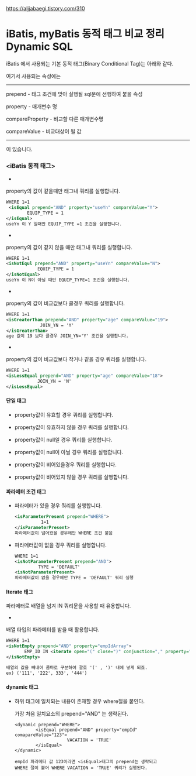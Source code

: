 https://aljjabaegi.tistory.com/310



# iBatis, myBatis 동적 태그 비교 정리 Dynamic SQL

 iBatis 에서 사용되는 기본 동적 태그(Binary Conditional Tag)는 아래와 같다.

여기서 사용되는 속성에는

------------------------------------------------------------------------

prepend - 태그 조건에 맞아 실행될 sql문에 선행하여 붙을 속성

property - 매개변수 명

compareProperty - 비교할 다른 매개변수명

compareValue - 비교대상이 될 값

---------------------

이 있습니다.

### **<iBatis 동적 태그>**

* **<isEqual>** 

property의 값이 같을때만 태그내 쿼리를 실행합니다.

```xml
WHERE 1=1
 <isEqual prepend="AND" property="useYn" compareValue="Y">
        EQUIP_TYPE = 1
</isEqual>
useYn 이 Y 일때만 EQUIP_TYPE =1 조건을 실행합니다.
```



- **<isNotEqual>**

 property의 값이 같지 않을 때만 태그내 쿼리를 실행합니다.

```xml
WHERE 1=1
<isNotEqul prepend="AND" property="useYn" compareValue="N">
            EQUIP_TYPE = 1
</isNotEqual>
useYn 이 N이 아닐 때만 EQUIP_TYPE=1 조건을 실행합니다.
```



- **<isGreaterThan>**

property의 값이 비교값보다 클경우 쿼리를 실행합니다.

```xml
WHERE 1=1
<isGreaterThan prepend="AND" property="age" compareValue="19">
             JOIN_YN = 'Y'
</isGreaterThan>
age 값이 19 보다 클경우 JOIN_YN='Y' 조건을 실행합니다.
```



- **<isLessEqual>**

property의 값이 비교값보다 작거나 같을 경우 쿼리를 실행합니다.

```XML
WHERE 1=1
<isLessEqual prepend="AND" property="age" compareValue="18">
            JOIN_YN = 'N'
</isLessEqual>
```



#### 단일 태그

- **<isPropertyAvailable>**

   property값이 유효할 경우 쿼리를 실행합니다.

- **<isNotPropertyAvailable>**

  property값이 유효하지 않을 경우 쿼리를 실행합니다.

- **<isNull>**

  property값이 null일 경우 쿼리를 실행합니다.

- **<isNotNull>**

  property값이 null이 아닐 경우 쿼리를 실행합니다.

- **<isEmpty>**

  property값이 비어있을경우 쿼리를 실행합니다.

- **<isNotEmpty>**

  property값이 비어있지 않을 경우 쿼리를 실행합니다.



#### 파라메터 조건 태그

- **<isParameterPresent>**

  파라메터가 있을 경우 쿼리를 실행합니다.

  ```xml
  <isParameterPresent prepend="WHERE"> 
            1=1
  </isParameterPresent>
  파라메터값이 넘어왔을 경우에만 WHERE 조건 붙음
  ```

  

- **<isNotParameterPresent>**

  파라메터값이 없을 경우 쿼리를 실행합니다.

  ```xml
  WHERE 1=1
  <isNotParameterPresent prepend="AND">
           TYPE = 'DEFAULT'
  <isNotParameterPresent>
  파라메터값이 없을 경우에만 TYPE = 'DEFAULT' 쿼리 실행
  ```



#### Iterate 태그

파라메터로 배열을 넘겨 IN 쿼리문을 사용할 때 유용합니다.

-  **<iterate>**

  배열 타입의 파라메터를 받을 때 활용합니다.

  ```xml
  WHERE 1=1
  <isNotEmpty prepend="AND" property="empIdArray">
         EMP_ID IN <iterate open="(" close=")" conjunction="," property="empIdArray">#empIdArray[]#</iterate>
  </isNotEmpty>
  
  배열의 값을 빼내어 콤마로 구분하여 괄호 '(' , ')' 내에 넣게 되죠.
  ex) ('111', '222', 333', '444') 
  ```

  

#### dynamic 태그

- **<dynamic>**

  하위 태그에 일치되는 내용이 존재할 경우 where절을 붙인다.

  가장 처음 일치요소의 prepend="AND" 는 생략된다.

  ```XM
  <dynamic prepend="WHERE">
          <isEqual prepend="AND" property="empId" comapareValue="123">
                      VACATION = 'TRUE'
          </isEqual>
  </dynamic>
  
  empId 파라메터 값 123이라면 <isEqual>태그의 prepend는 생략되고
  WHERE 절이 붙어 WHERE VACATION = 'TRUE' 쿼리가 실행된다.
  ```

  